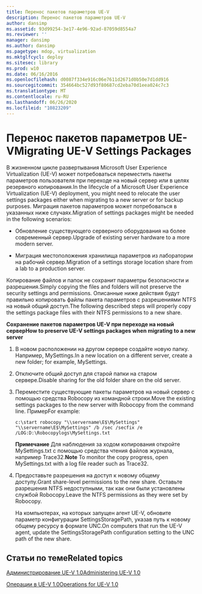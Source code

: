 ```yaml
---
title: Перенос пакетов параметров UE-V
description: Перенос пакетов параметров UE-V
author: dansimp
ms.assetid: 93d99254-3e17-4e96-92ad-87059d8554a7
ms.reviewer: ''
manager: dansimp
ms.author: dansimp
ms.pagetype: mdop, virtualization
ms.mktglfcycl: deploy
ms.sitesec: library
ms.prod: w10
ms.date: 06/16/2016
ms.openlocfilehash: d0087f334e916c06e7611d2671d0b50e7d1dd916
ms.sourcegitcommit: 354664bc527d93f80687cd2eba70d1eea024c7c3
ms.translationtype: MT
ms.contentlocale: ru-RU
ms.lasthandoff: 06/26/2020
ms.locfileid: "10823209"
---
```

# <span data-ttu-id="0cc9b-103">Перенос пакетов параметров UE-V</span><span class="sxs-lookup"><span data-stu-id="0cc9b-103">Migrating UE-V Settings Packages</span></span>


<span data-ttu-id="0cc9b-104">В жизненном цикле развертывания Microsoft User Experience Virtualization (UE-V) может потребоваться переместить пакеты параметров пользователя при переходе на новый сервер или в целях резервного копирования.</span><span class="sxs-lookup"><span data-stu-id="0cc9b-104">In the lifecycle of a Microsoft User Experience Virtualization (UE-V) deployment, you might need to relocate the user settings packages either when migrating to a new server or for backup purposes.</span></span> <span data-ttu-id="0cc9b-105">Миграция пакетов параметров может потребоваться в указанных ниже случаях.</span><span class="sxs-lookup"><span data-stu-id="0cc9b-105">Migration of settings packages might be needed in the following scenarios:</span></span>

-   <span data-ttu-id="0cc9b-106">Обновление существующего серверного оборудования на более современный сервер.</span><span class="sxs-lookup"><span data-stu-id="0cc9b-106">Upgrade of existing server hardware to a more modern server.</span></span>

-   <span data-ttu-id="0cc9b-107">Миграция местоположения хранилища параметров из лаборатории на рабочий сервер.</span><span class="sxs-lookup"><span data-stu-id="0cc9b-107">Migration of a settings storage location share from a lab to a production server.</span></span>

<span data-ttu-id="0cc9b-108">Копирование файлов и папок не сохранит параметры безопасности и разрешения.</span><span class="sxs-lookup"><span data-stu-id="0cc9b-108">Simply copying the files and folders will not preserve the security settings and permissions.</span></span> <span data-ttu-id="0cc9b-109">Описанные ниже действия будут правильно копировать файлы пакета параметров с разрешениями NTFS на новый общий доступ.</span><span class="sxs-lookup"><span data-stu-id="0cc9b-109">The following described steps will properly copy the settings package files with their NTFS permissions to a new share.</span></span>

**<span data-ttu-id="0cc9b-110">Сохранение пакетов параметров UE-V при переходе на новый сервер</span><span class="sxs-lookup"><span data-stu-id="0cc9b-110">How to preserve UE-V settings packages when migrating to a new server</span></span>**

1.  <span data-ttu-id="0cc9b-111">В новом расположении на другом сервере создайте новую папку. Например, MySettings.</span><span class="sxs-lookup"><span data-stu-id="0cc9b-111">In a new location on a different server, create a new folder; for example, MySettings.</span></span>

2.  <span data-ttu-id="0cc9b-112">Отключите общий доступ для старой папки на старом сервере.</span><span class="sxs-lookup"><span data-stu-id="0cc9b-112">Disable sharing for the old folder share on the old server.</span></span>

3.  <span data-ttu-id="0cc9b-113">Переместите существующие пакеты параметров на новый сервер с помощью средства Robocopy из командной строки.</span><span class="sxs-lookup"><span data-stu-id="0cc9b-113">Move the existing settings packages to the new server with Robocopy from the command line.</span></span> <span data-ttu-id="0cc9b-114">Пример</span><span class="sxs-lookup"><span data-stu-id="0cc9b-114">For example:</span></span>

    ``` syntax
    c:\start robocopy "\\servername\E$\MySettings" "\\servername\E$\MySettings" /b /sec /secfix /e /LOG:D:\Robocopylogs\MySettings.txt
    ```

    <span data-ttu-id="0cc9b-115">**Примечание**  Для наблюдения за ходом копирования откройте MySettings.txt с помощью средства чтения файлов журнала, например Trace32.</span><span class="sxs-lookup"><span data-stu-id="0cc9b-115">**Note** To monitor the copy progress, open MySettings.txt with a log file reader such as Trace32.</span></span>

     

4.  <span data-ttu-id="0cc9b-116">Предоставьте разрешения на доступ к новому общему доступу.</span><span class="sxs-lookup"><span data-stu-id="0cc9b-116">Grant share-level permissions to the new share.</span></span> <span data-ttu-id="0cc9b-117">Оставьте разрешения NTFS недоступными, так как они были установлены службой Robocopy.</span><span class="sxs-lookup"><span data-stu-id="0cc9b-117">Leave the NTFS permissions as they were set by Robocopy.</span></span>

    <span data-ttu-id="0cc9b-118">На компьютерах, на которых запущен агент UE-V, обновите параметр конфигурации SettingsStoragePath, указав путь к новому общему ресурсу в формате UNC.</span><span class="sxs-lookup"><span data-stu-id="0cc9b-118">On computers that run the UE-V agent, update the SettingsStoragePath configuration setting to the UNC path of the new share.</span></span>

## <span data-ttu-id="0cc9b-119">Статьи по теме</span><span class="sxs-lookup"><span data-stu-id="0cc9b-119">Related topics</span></span>


[<span data-ttu-id="0cc9b-120">Администрирование UE-V 1.0</span><span class="sxs-lookup"><span data-stu-id="0cc9b-120">Administering UE-V 1.0</span></span>](administering-ue-v-10.md)

[<span data-ttu-id="0cc9b-121">Операции в UE-V 1.0</span><span class="sxs-lookup"><span data-stu-id="0cc9b-121">Operations for UE-V 1.0</span></span>](operations-for-ue-v-10.md)

 

 






